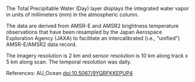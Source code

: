 The Total Precipitable Water (Day) layer displays the integrated water vapor in units of millimeters (mm) in the atmospheric column.

The data are derived from AMSR-E and AMSR2 brightness temperature observations that have been resampled by the Japan Aerospace Exploration Agency (JAXA) to facilitate an intercalibrated (i.e., “unified”) AMSR-E/AMSR2 data record.

The imagery resolution is 2 km and sensor resolution is 10 km along track x 5 km along scan. The temporal resolution was daily.

References: AU_Ocean [doi:10.5067/9YQRFKKEPUP4](https://doi.org/10.5067/9YQRFKKEPUP4)